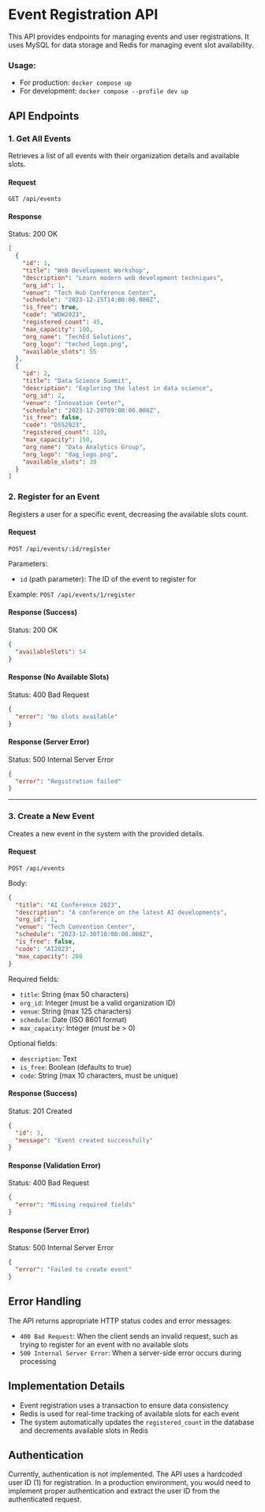 # Event Registration API

This API provides endpoints for managing events and user registrations. It uses MySQL for data storage and Redis for managing event slot availability.

### Usage:

- For production: `docker compose up`
- For development: `docker compose --profile dev up`

## API Endpoints

### 1. Get All Events

Retrieves a list of all events with their organization details and available slots.

#### Request

```
GET /api/events
```

#### Response

Status: 200 OK

```json
[
  {
    "id": 1,
    "title": "Web Development Workshop",
    "description": "Learn modern web development techniques",
    "org_id": 1,
    "venue": "Tech Hub Conference Center",
    "schedule": "2023-12-15T14:00:00.000Z",
    "is_free": true,
    "code": "WDW2023",
    "registered_count": 45,
    "max_capacity": 100,
    "org_name": "TechEd Solutions",
    "org_logo": "teched_logo.png",
    "available_slots": 55
  },
  {
    "id": 2,
    "title": "Data Science Summit",
    "description": "Exploring the latest in data science",
    "org_id": 2,
    "venue": "Innovation Center",
    "schedule": "2023-12-20T09:00:00.000Z",
    "is_free": false,
    "code": "DSS2023",
    "registered_count": 120,
    "max_capacity": 150,
    "org_name": "Data Analytics Group",
    "org_logo": "dag_logo.png",
    "available_slots": 30
  }
]
```

### 2. Register for an Event

Registers a user for a specific event, decreasing the available slots count.

#### Request

```
POST /api/events/:id/register
```

Parameters:
- `id` (path parameter): The ID of the event to register for

Example: `POST /api/events/1/register`

#### Response (Success)

Status: 200 OK

```json
{
  "availableSlots": 54
}
```

#### Response (No Available Slots)

Status: 400 Bad Request

```json
{
  "error": "No slots available"
}
```

#### Response (Server Error)

Status: 500 Internal Server Error

```json
{
  "error": "Registration failed"
}
```

---

### 3. Create a New Event

Creates a new event in the system with the provided details.

#### Request

```
POST /api/events
```

Body:
```json
{
  "title": "AI Conference 2023",
  "description": "A conference on the latest AI developments",
  "org_id": 1,
  "venue": "Tech Convention Center",
  "schedule": "2023-12-30T10:00:00.000Z",
  "is_free": false,
  "code": "AI2023",
  "max_capacity": 200
}
```

Required fields:
- `title`: String (max 50 characters)
- `org_id`: Integer (must be a valid organization ID)
- `venue`: String (max 125 characters)
- `schedule`: Date (ISO 8601 format)
- `max_capacity`: Integer (must be > 0)

Optional fields:
- `description`: Text
- `is_free`: Boolean (defaults to true)
- `code`: String (max 10 characters, must be unique)

#### Response (Success)

Status: 201 Created

```json
{
  "id": 3,
  "message": "Event created successfully"
}
```

#### Response (Validation Error)

Status: 400 Bad Request

```json
{
  "error": "Missing required fields"
}
```

#### Response (Server Error)

Status: 500 Internal Server Error

```json
{
  "error": "Failed to create event"
}
```


## Error Handling

The API returns appropriate HTTP status codes and error messages:

- `400 Bad Request`: When the client sends an invalid request, such as trying to register for an event with no available slots
- `500 Internal Server Error`: When a server-side error occurs during processing

## Implementation Details

- Event registration uses a transaction to ensure data consistency
- Redis is used for real-time tracking of available slots for each event
- The system automatically updates the `registered_count` in the database and decrements available slots in Redis

## Authentication

Currently, authentication is not implemented. The API uses a hardcoded user ID (1) for registration. In a production environment, you would need to implement proper authentication and extract the user ID from the authenticated request.
